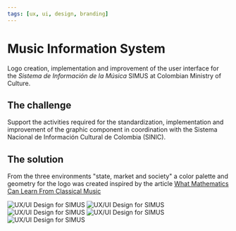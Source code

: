 ```yaml
---
tags: [ux, ui, design, branding]
---
```


# Music Information System

Logo creation, implementation and improvement of the user interface for the _Sistema de Información de la Música_ SIMUS at Colombian Ministry of Culture.

## The challenge

Support the activities required for the standardization, implementation and improvement of the graphic component in coordination with the Sistema Nacional de Información Cultural de Colombia (SINIC).

## The solution

From the three environments "state, market and society" a color palette and geometry for the logo was created inspired by the article [What Mathematics Can Learn From Classical Music](https://archive.schillerinstitute.com/fid_91-96/944_math_music.html)

![UX/UI Design for SIMUS](https://jcarroyos-uploads.s3.amazonaws.com/docs/simus-5.png)
![UX/UI Design for SIMUS](https://jcarroyos-uploads.s3.amazonaws.com/docs/simus-4.png)
![UX/UI Design for SIMUS](https://jcarroyos-uploads.s3.amazonaws.com/docs/simus-3.png)
![UX/UI Design for SIMUS](https://jcarroyos-uploads.s3.amazonaws.com/docs/simus-2.png)
![UX/UI Design for SIMUS](https://jcarroyos-uploads.s3.amazonaws.com/docs/simus-1.png)
